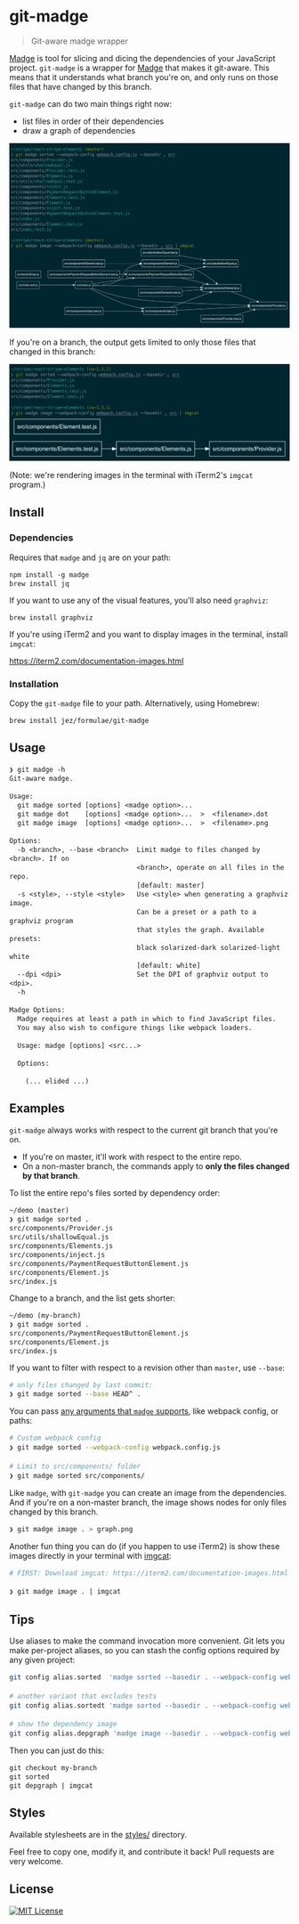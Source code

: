 # git-madge

> Git-aware madge wrapper

[Madge] is tool for slicing and dicing the dependencies of your JavaScript
project. `git-madge` is a wrapper for [Madge] that makes it git-aware. This
means that it understands what branch you're on, and only runs on those files
that have changed by this branch.

[Madge]: https://github.com/pahen/madge

`git-madge` can do two main things right now:

- list files in order of their dependencies
- draw a graph of dependencies

![screenshot](screenshot-master.png)

If you're on a branch, the output gets limited to only those files that changed
in this branch:

![screenshot](screenshot-branch.png)

(Note: we're rendering images in the terminal with iTerm2's `imgcat` program.)

## Install

### Dependencies

Requires that `madge` and `jq` are on your path:

```
npm install -g madge
brew install jq
```

If you want to use any of the visual features, you'll also need `graphviz`:

```
brew install graphviz
```

If you're using iTerm2 and you want to display images in the terminal, install
`imgcat`:

<https://iterm2.com/documentation-images.html>

### Installation

Copy the `git-madge` file to your path. Alternatively, using Homebrew:

```
brew install jez/formulae/git-madge
```


## Usage

```
❯ git madge -h
Git-aware madge.

Usage:
  git madge sorted [options] <madge option>...
  git madge dot    [options] <madge option>...  >  <filename>.dot
  git madge image  [options] <madge option>...  >  <filename>.png

Options:
  -b <branch>, --base <branch>  Limit madge to files changed by <branch>. If on
                                <branch>, operate on all files in the repo.
                                [default: master]
  -s <style>, --style <style>   Use <style> when generating a graphviz image.
                                Can be a preset or a path to a graphviz program
                                that styles the graph. Available presets:
                                black solarized-dark solarized-light white
                                [default: white]
  --dpi <dpi>                   Set the DPI of graphviz output to <dpi>.
  -h

Madge Options:
  Madge requires at least a path in which to find JavaScript files.
  You may also wish to configure things like webpack loaders.

  Usage: madge [options] <src...>

  Options:

    (... elided ...)
```

## Examples

`git-madge` always works with respect to the current git branch that you're on.

- If you're on master, it'll work with respect to the entire repo.
- On a non-master branch, the commands apply to **only the files changed by that
  branch**.

To list the entire repo's files sorted by dependency order:

```
~/demo (master)
❯ git madge sorted .
src/components/Provider.js
src/utils/shallowEqual.js
src/components/Elements.js
src/components/inject.js
src/components/PaymentRequestButtonElement.js
src/components/Element.js
src/index.js
```

Change to a branch, and the list gets shorter:

```
~/demo (my-branch)
❯ git madge sorted .
src/components/PaymentRequestButtonElement.js
src/components/Element.js
src/index.js
```

If you want to filter with respect to a revision other than `master`, use
`--base`:

``` bash
# only files changed by last commit:
❯ git madge sorted --base HEAD^ .
```

You can pass [any arguments that `madge` supports][flags], like webpack config,
or paths:

```bash
# Custom webpack config
❯ git madge sorted --webpack-config webpack.config.js

# Limit to src/components/ folder
❯ git madge sorted src/components/
```

[flags]: https://github.com/pahen/madge#cli

Like `madge`, with `git-madge` you can create an image from the dependencies.
And if you're on a non-master branch, the image shows nodes for only files
changed by this branch.

```bash
❯ git madge image . > graph.png
```

Another fun thing you can do (if you happen to use iTerm2) is show these images
directly in your terminal with [imgcat]:

```bash
# FIRST: Download imgcat: https://iterm2.com/documentation-images.html

❯ git madge image . | imgcat
```

[imgcat]: https://iterm2.com/documentation-images.html

## Tips

Use aliases to make the command invocation more convenient. Git lets you make
per-project aliases, so you can stash the config options required by any given
project:

```bash
git config alias.sorted  'madge sorted --basedir . --webpack-config webpack.config.js src'

# another variant that excludes tests
git config alias.sortedt 'madge sorted --basedir . --webpack-config webpack.config.js --exclude ".*\.test\.js" src'

# show the dependency image
git config alias.depgraph 'madge image --basedir . --webpack-config webpack.config.js --exclude ".*\.test\.js" src'
```

Then you can just do this:

```
git checkout my-branch
git sorted
git depgraph | imgcat
```

## Styles

Available stylesheets are in the [styles/](styles/) directory.

Feel free to copy one, modify it, and contribute it back! Pull requests are very
welcome.

## License

[![MIT License](https://img.shields.io/badge/license-MIT-blue.svg)](https://jez.io/MIT-LICENSE.txt)
